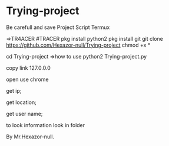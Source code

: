 # Trying-project
Be carefull and save
Project Script Termux 

=>TR4ACER
#TRACER
pkg install python2
pkg install git 
git clone https://github.com/Hexazor-null/Trying-project
chmod +x *

cd Trying-project
=>how to use 
python2 Trying-project.py

copy link 127.0.0.0 
 
open use chrome

get ip;
 
get location;

get user name;

to look information look in folder
 
By Mr.Hexazor-null.



